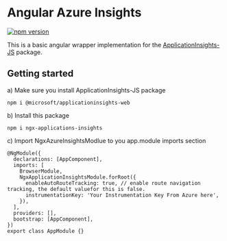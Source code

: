 # Angular Azure Insights
[![npm version](https://badge.fury.io/js/ngx-applications-insights.svg)](https://badge.fury.io/js/ngx-applications-insights)

This is a basic angular wrapper implementation for the <a href="https://github.com/microsoft/applicationinsights-js">ApplicationInsights-JS</a> package.

## Getting started

a) Make sure you install ApplicationInsights-JS package
```
npm i @microsoft/applicationinsights-web
```

b) Install this package 
```
npm i ngx-applications-insights
```

c) Import NgxAzureInsightsModlue to you app.module imports section
```
@NgModule({
  declarations: [AppComponent],
  imports: [
    BrowserModule,
    NgxApplicationInsightsModule.forRoot({
      enableAutoRouteTracking: true, // enable route navigation tracking, the default valuefor this is false.
      instrumentationKey: 'Your Instrumentation Key From Azure here',
    }),
  ],
  providers: [],
  bootstrap: [AppComponent],
})
export class AppModule {}
```
